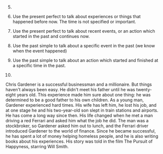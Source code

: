 5.
  1. Use the present perfect to talk about experiences or things that happened before now. The time is not specified or important.
  2. Use the present perfect to talk about recent events, or an action which started in the past and continues now.
  3. Use the past simple to talk about a specific event in the past (we know when the event happened)
  4. Use the past simple to talk about an action which started and finished at a specific time in the past.

6.
  Chris Gardener is a successful businessman and a millionaire. But things haven't always been easy. He didn't meet his father until he was twenty-eight years old. This experience made him sure about one thing: he was determined to be a good father to his own children. As a young man, Gardener experienced hard times. His wife has left him, he lost his job, and at one stage he and his two-year-old son slept in train stations and airports. He has come a long way since then. His life changed when he met a man driving a red Ferrari and asked him what the job he did. The man was a stockbroker, so Gardener asked him out to lunch, and the Ferrari driver introduced Gardener to the world of finance. Since he became successful, he has spent a lot of money helping homeless people, and he is also writing books about his experiences. His story was told in the film The Pursuit of Happyness, starring Will Smith.